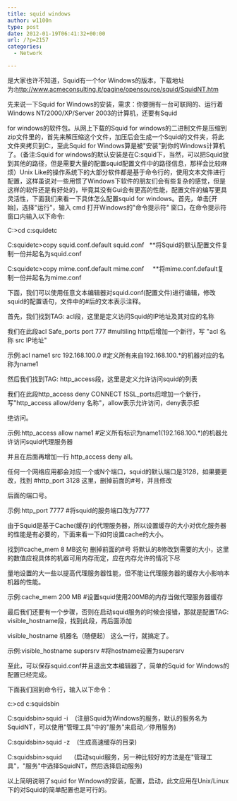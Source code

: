 ```yaml
---
title: squid windows
author: w1100n
type: post
date: 2012-01-19T06:41:32+00:00
url: /?p=2157
categories:
  - Network

---
```

是大家也许不知道，Squid有一个for Windows的版本，下载地址为:<http://www.acmeconsulting.it/pagine/opensource/squid/SquidNT.htm>
  
先来说一下Squid for Windows的安装，需求：你要拥有一台可联网的、运行着Windows NT/2000/XP/Server 2003的计算机，还要有Squid

for windows的软件包。从网上下载的Squid for windows的二进制文件是压缩到zip文件里的，首先来解压缩这个文件，加压后会生成一个Squid的文件夹，将此文件夹拷贝到C:，至此Squid for Windows算是被"安装"到你的Windows计算机了。（备注:Squid for windows的默认安装是在C:squid下，当然，可以把Squid放到其他的路径，但是需要大量的配置squid配置文件中的路径信息，那样会比较麻烦）Unix Like的操作系统下的大部分软件都是基于命令行的，使用文本文件进行配置，这样虽说对一些用惯了Windows下软件的朋友们会有些复杂的感觉，但是这样的软件还是有好处的，毕竟其没有Gui会有更高的性能，配置文件的编写更具灵活性，下面我们来看一下具体怎么配置squid for windows。首先，单击[开始]，选择"运行"，输入 cmd 打开Windows的"命令提示符" 窗口，在命令提示符窗口内输入以下命令:

C:>cd c:squidetc
  
C:squidetc>copy squid.conf.default squid.conf   **将Squid的默认配置文件复制一份并起名为squid.conf
  
C:squidetc>copy mime.conf.default mime.conf     **将mime.conf.default复制一份并起名为mime.conf

下面，我们可以使用任意文本编辑器对squid.conf(配置文件)进行编辑，修改squid的配置语句，文件中的#后的文本表示注释。
  
首先，我们找到TAG: acl段，这里是定义访问Squid的IP地址及其对应的名称
  
我们在此段acl Safe_ports port 777 #multiling http后增加一个新行，写 "acl 名称 src IP地址"

示例:acl name1 src 192.168.100.0 #定义所有来自192.168.100.*的机器对应的名称为name1

然后我们找到TAG: http_access段，这里是定义允许访问squid的列表
  
我们在此段http\_access deny CONNECT !SSL\_ports后增加一个新行，写"http_access allow/deny 名称"，allow表示允许访问，deny表示拒

绝访问。

示例:http_access allow name1 #定义所有标识为name1(192.168.100.*)的机器允许访问squid代理服务器

并且在后面再增加一行 http_access deny all。

任何一个网络应用都会对应一个或N个端口，squid的默认端口是3128，如果要更改，找到 #http_port 3128 这里，删掉前面的#号，并且修改

后面的端口号。

示例:http_port 7777 #将squid的服务端口改为7777

由于Squid是基于Cache(缓存)的代理服务器，所以设置缓存的大小对优化服务器的性能是有必要的，下面来看一下如何设置cache的大小。
  
找到#cache_mem 8 MB这句 删掉前面的#号 将默认的8修改到需要的大小，这里的数值应视具体的机器可用内存而定，应在内存允许的情况下尽

量地设置的大一些以提高代理服务器性能，但不能让代理服务器的缓存大小影响本机器的性能。

示例:cache_mem 200 MB #设置squid使用200MB的内存当做代理服务器缓存

最后我们还要有一个步骤，否则在启动squid服务的时候会报错，那就是配置TAG: visible_hostname段，找到此段，再后面添加

visible_hostname 机器名（随便起） 这么一行，就搞定了。

示例:visible_hostname supersrv #将hostname设置为supersrv

至此，可以保存squid.conf并且退出文本编辑器了，简单的Squid for Windows的配置已经完成。

下面我们回到命令行，输入以下命令：
  
c:>cd c:squidsbin
  
C:squidsbin>squid -i    (注册Squid为Windows的服务，默认的服务名为SquidNT，可以使用"管理工具"中的"服务"来启动／停用服务)
  
C:squidsbin>squid -z    (生成高速缓存的目录)
  
C:squidsbin>squid       (启动squid服务，另一种比较好的方法是在"管理工具"，"服务"中选择SquidNT，然后选择启动服务)

以上简明说明了squid for Windows的安装，配置，启动，此文应用在Unix/Linux下的对Squid的简单配置也是可行的。